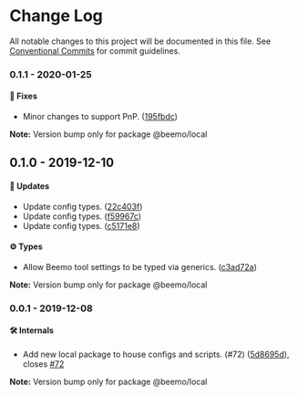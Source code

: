 # Change Log

All notable changes to this project will be documented in this file.
See [Conventional Commits](https://conventionalcommits.org) for commit guidelines.

### 0.1.1 - 2020-01-25

#### 🐞 Fixes

- Minor changes to support PnP. ([195fbdc](https://github.com/beemojs/beemo/commit/195fbdc))

**Note:** Version bump only for package @beemo/local





## 0.1.0 - 2019-12-10

#### 🚀 Updates

- Update config types. ([22c403f](https://github.com/beemojs/beemo/commit/22c403f))
- Update config types. ([f59967c](https://github.com/beemojs/beemo/commit/f59967c))
- Update config types. ([c5171e8](https://github.com/beemojs/beemo/commit/c5171e8))

#### ⚙️ Types

- Allow Beemo tool settings to be typed via generics. ([c3ad72a](https://github.com/beemojs/beemo/commit/c3ad72a))

**Note:** Version bump only for package @beemo/local





### 0.0.1 - 2019-12-08

#### 🛠 Internals

- Add new local package to house configs and scripts. (#72) ([5d8695d](https://github.com/beemojs/beemo/commit/5d8695d)), closes [#72](https://github.com/beemojs/beemo/issues/72)

**Note:** Version bump only for package @beemo/local
